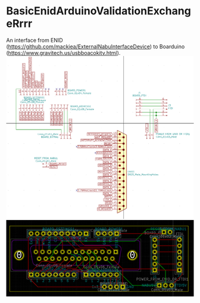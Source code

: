 # BasicEnidArduinoValidationExchangeRrrr
An interface from ENID (https://github.com/mackiea/ExternalNabuInterfaceDevice) to Boarduino (https://www.gravitech.us/usbboacokitv.html).
![schematic](/Beaver.Schematic.png)
![pcb](/Beaver.PCB.png)
